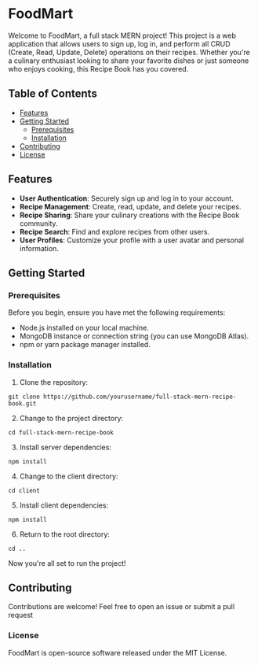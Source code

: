 # FoodMart

Welcome to FoodMart, a full stack MERN project! This project is a web application that allows users to sign up, log in, and perform all CRUD (Create, Read, Update, Delete) operations on their recipes. Whether you're a culinary enthusiast looking to share your favorite dishes or just someone who enjoys cooking, this Recipe Book has you covered.

## Table of Contents

- [Features](#features)
- [Getting Started](#getting-started)
  - [Prerequisites](#prerequisites)
  - [Installation](#installation)
- [Contributing](#contributing)
- [License](#license)

## Features

- **User Authentication**: Securely sign up and log in to your account.
- **Recipe Management**: Create, read, update, and delete your recipes.
- **Recipe Sharing**: Share your culinary creations with the Recipe Book community.
- **Recipe Search**: Find and explore recipes from other users.
- **User Profiles**: Customize your profile with a user avatar and personal information.

## Getting Started

### Prerequisites

Before you begin, ensure you have met the following requirements:

- Node.js installed on your local machine.
- MongoDB instance or connection string (you can use MongoDB Atlas).
- npm or yarn package manager installed.

### Installation

1. Clone the repository:

```shell
git clone https://github.com/yourusername/full-stack-mern-recipe-book.git
```
2. Change to the project directory:
```shell
cd full-stack-mern-recipe-book

```
3. Install server dependencies:
```shell
npm install
```
4. Change to the client directory:
```shell
cd client
```
5. Install client dependencies:
```shell
npm install 
```
6. Return to the root directory:
```shell
cd ..

```
Now you're all set to run the project!

## Contributing
Contributions are welcome! Feel free to open an issue or submit a pull request

### License
FoodMart is open-source software released under the MIT License.
